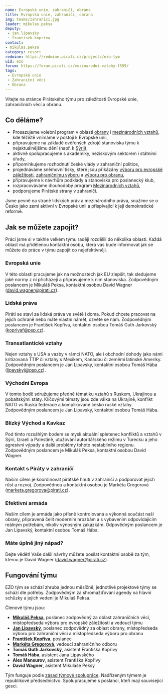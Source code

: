 ```yaml
---
name: Evropská unie, zahraničí, obrana
title: Evropská unie, zahraničí, obrana
img: teams/zahranici.jpg
leader: mikulas.peksa
deputy:
 - jan.lipavsky
 - frantisek.kopriva
contact:
- mikulas.peksa
category: resort
redmine: https://redmine.pirati.cz/projects/ezo-tym
uid: ezo
forum: https://forum.pirati.cz/mezinarodni-vztahy-f559/
tags:
 - Evropská unie
 - Zahraniční věci
 - Obrana
---
```


Vítejte na stránce Pirátského týmu pro záležitosti Evropské unie, zahraničních věcí a obranu.

Co děláme?
----------

* Prosazujeme volební program v oblasti [obrany](/program/psp2017/obrana/) i [mezinárodních vztahů](/program/psp2017/mezinarodni-vztahy/), kde těžiště vnímáme v postoji k Evropské unii,
* připravujeme na základě ověřených zdrojů stanoviska týmu k nejaktuálnějšímu dění (např. k [Sýrii](/tiskove-zpravy/pirati-zadaji-aktivni-roli-evropy-pri-vyjednavani-v-syrii.html)),
* aktivně spolupracujeme s akademiky, neziskovým sektorem i státními úřady,
* připomínkujeme rozhodnutí české vlády v zahraniční politice,
* projednáváme sněmovní tisky, které jsou přikázány [výboru pro evropské záležitosti](http://www.psp.cz/sqw/hp.sqw?k=500), [zahraničnímu výboru](http://www.psp.cz/sqw/hp.sqw?k=3300) a [výboru pro obranu](http://www.psp.cz/sqw/hp.sqw?k=5000),
* připravujeme k návrhům podklady a stanoviska pro poslanecký klub,
* rozpracováváme dlouhodobý program [Mezinárodních vztahů](/program/dlouhodoby/mezinarodni-vztahy/),
* podporujeme Pirátské strany v zahraničí.

Jsme pevně na straně lidských práv a mezinárodního práva, snažíme se o Česko jako zemi aktivní v Evropské unii a přispívající k její demokratické reformě.


Jak se můžete zapojit?
----------------------

Práci jsme si v takhle velkém týmu raději rozdělili do několika oblastí. Každá oblast má přidělenou kontaktní osobu, která vás bude informovat jak se můžete do práce v týmu zapojit co nejefektivněji.

### Evropská unie

V této oblasti pracujeme jak na možnostech jak EU zlepšit, tak sledujeme jaké normy z ní přicházejí a připravujeme k nim stanoviska. Zodpovědným poslancem je Mikuláš Peksa, kontaktní osobou David Wagner (<david.wagner@pirati.cz>). 

### Lidská práva

Piráti se staví za lidská práva ve světě i doma. Pokud chcete pracovat na jejich ochraně nebo máte vlastní námět, ozvěte se nám. Zodpovědným poslancem je František Kopřiva, kontaktní osobou Tomáš Guth Jarkovský (<koprivaf@psp.cz>).

### Transatlantické vztahy

Nejen vztahy s USA a vazby v rámci NATO, ale i obchodní dohody jako námi kritizovaná TTIP či vztahy s Mexikem, Kanadou či zeměmi latinské Ameriky. Zodpovědným poslancem je Jan Lipavský, kontaktní osobou Tomáš Hába (<lipavskyj@psp.cz>).

### Východní Evropa

V tomto bodě sdružujeme předně tématiku vztahů s Ruskem, Ukrajinou a pobaltskými státy. Klíčovými tématy jsou zde válka na Ukrajině, konflikt NATO vs Ruská federace a komplikované česko ruské vztahy. Zodpovědným poslancem je Jan Lipavský, kontaktní osobou Tomáš Hába.

### Blízký Východ a Kavkaz

Pod tímto rozsáhlým bodem se myslí aktuální spletenec konfliktů a vztahů v Sýrii, Izraeli a Palestině, utužování autoritářského režimu v Turecku a jeho agresivní výpady a další problémy tohoto nestabilního regionu. Zodpovědným poslancem je Mikuláš Peksa, kontaktní osobou David Wagner. 

### Kontakt s Piráty v zahraničí

Naším cílem je koordinovat pirátské hnutí v zahraničí a podporovat jejich růst a rozvoj. Zodpovědnou a kontaktní osobou je Markéta Gregorová (<marketa.gregorova@pirati.cz>).

### Efektivní armáda

Naším cílem je armáda jako přísně kontrolovaná a výkonná součást naší obrany, připravená čelit moderním hrozbám a s vybavením odpovídajícím reálným potřebám, nikoliv výnosným zakázkám. Odpovědným poslancem je Jan Lipavský, kontaktní osobou Tomáš Hába.

### Máte úplně jiný nápad?

Dejte vědět! Vaše další návrhy můžete posílat kontaktní osobě za tým, kterou je David Wagner (<david.wagner@pirati.cz>).



Fungování týmu
---------------

EZO tým se schází zhruba jednou měsíčně, jednotlivé projektové týmy se schází dle potřeby. Zodpovědným za shromažďování agendy na hlavní schůzky a jejich vedení je Mikuláš Peksa.

Členové týmu jsou:

* **[Mikuláš Peksa](/lide/mikulas-peksa)**, poslanec zodpovědný za oblast zahraničních věcí, místopředseda výboru pro evropské záležitosti a vedoucí týmu
* **[Jan Lipavský](/lide/jan-lipavsky)**, poslanec zodpovědný za oblast obrany, místopředseda výboru pro zahraniční věci a místopředseda výboru pro obranu
* **[František Kopřiva](/lide/frantisek-kopriva)**, poslanec
* **[Markéta Gregorová](/lide/marketa_gregorova)**, vedoucí zahraničního odboru
* **Tomáš Guth Jarkovský**, asistent Františka Kopřivy
* **Tomáš Hába**, asistent Jana Lipavského
* **Alex Mansurov**, asistent Františka Kopřivy
* **David Wagner**, asistent Mikuláše Peksy


Tým funguje podle [zásad týmové spolupráce](https://wiki.pirati.cz/rules/or_zatys). Nadřízeným týmem je republikové předsednictvo. Spolupracujeme s poslanci, kteří mají související gesci.
